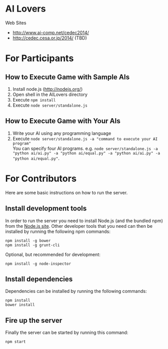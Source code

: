 AI Lovers
========

Web Sites
- http://www.ai-comp.net/cedec2014/
- http://cedec.cesa.or.jp/2014/ (TBD)

# For Participants

## How to Execute Game with Sample AIs

1. Install node.js (http://nodejs.org/)
2. Open shell in the AILovers directory
3. Execute ```npm install```
4. Execute ```node server/standalone.js```

## How to Execute Game with Your AIs

1. Write your AI using any programming language
2. Execute ```node server/standalone.js -a "command to execute your AI program"```  
You can specify four AI programs.
e.g. ```node server/standalone.js -a "python ai/ai.py" -a "python ai/equal.py" -a "python ai/ai.py" -a "python ai/equal.py"```.

# For Contributors
Here are some basic instructions on how to run the server.

## Install development tools
In order to run the server you need to install Node.js (and the bundled npm) from the [Node.js site](http://nodejs.org/).
Other developer tools that you need can then be installed by running the following npm commands:
```
npm install -g bower
npm install -g grunt-cli
```

Optional, but recommended for development:
```
npm install -g node-inspector
```

## Install dependencies
Dependencies can be installed by running the following commands:
```
npm install
bower install
```

## Fire up the server
Finally the server can be started by running this command:
```
npm start
```

